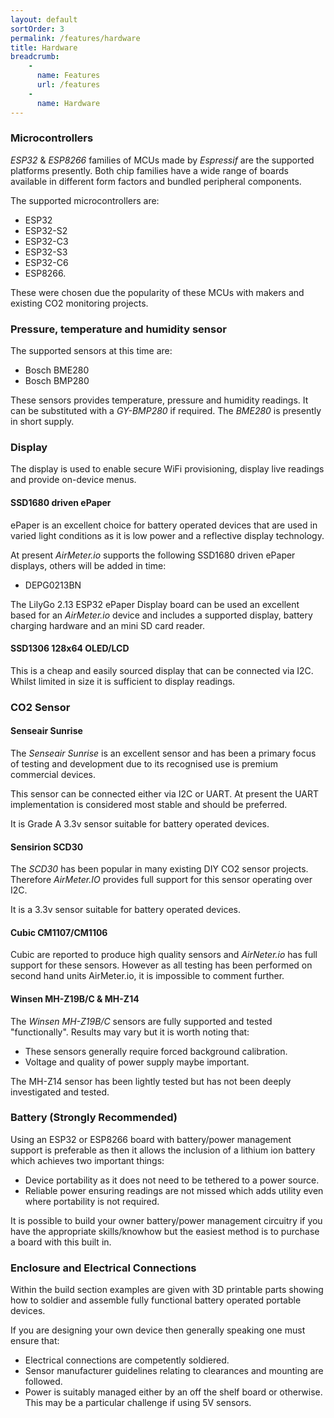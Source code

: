 ```yaml
---
layout: default
sortOrder: 3
permalink: /features/hardware
title: Hardware
breadcrumb:
    - 
      name: Features
      url: /features
    - 
      name: Hardware  
---
```


### Microcontrollers
*ESP32* & *ESP8266* families of MCUs made by *Espressif* are the supported platforms presently. Both chip families have a wide range of boards available in different form factors and bundled peripheral components.

The supported microcontrollers are:
- ESP32
- ESP32-S2
- ESP32-C3 
- ESP32-S3 
- ESP32-C6
- ESP8266. 

These were chosen due the popularity of these MCUs with makers and existing CO2 monitoring projects. 

### Pressure, temperature and humidity sensor

The supported sensors at this time are:
- Bosch BME280
- Bosch BMP280

These sensors provides temperature, pressure and humidity readings. It can be substituted with a *GY-BMP280* if required. The *BME280* is presently in short supply.

### Display
The display is used to enable secure WiFi provisioning, display live readings and provide on-device menus.

#### SSD1680 driven ePaper 
ePaper is an excellent choice for battery operated devices that are used in varied light conditions as it is low power and a reflective display technology.

At present *AirMeter.io* supports the following SSD1680 driven ePaper displays, others will be added in time:
- DEPG0213BN

The LilyGo 2.13 ESP32 ePaper Display board can be used an excellent based for an *AirMeter.io* device and includes a supported display, battery charging hardware and an mini SD card reader.


#### SSD1306 128x64 OLED/LCD
This is a cheap and easily sourced display that can be connected via I2C. Whilst limited in size it is sufficient to display readings.

### CO2 Sensor

#### Senseair Sunrise

The *Senseair Sunrise* is an excellent sensor and has been a primary focus of testing and development due to its recognised use is premium commercial devices.

This sensor can be connected either via I2C or UART. At present the UART implementation is considered most stable and should be preferred. 

It is Grade A 3.3v sensor suitable for battery operated devices.

#### Sensirion SCD30
The *SCD30* has been popular in many existing DIY CO2 sensor projects. Therefore *AirMeter.IO* provides full support for this sensor operating over I2C.

It is a 3.3v sensor suitable for battery operated devices.

#### Cubic CM1107/CM1106
Cubic are reported to produce high quality sensors and *AirNeter.io* has full support for these sensors. However as all testing has been performed on second hand units AirMeter.io, it is impossible to comment further.


#### Winsen MH-Z19B/C & MH-Z14
The *Winsen MH-Z19B/C* sensors are fully supported and tested "functionally". Results may vary but it is worth noting that:
- These sensors generally require forced background calibration.
- Voltage and quality of power supply maybe important.

The MH-Z14 sensor has been lightly tested but has not been deeply investigated and tested.

### Battery (Strongly Recommended)
Using an ESP32 or ESP8266 board with battery/power management support is preferable as then it allows the inclusion of a lithium ion battery which achieves two important things:
- Device portability as it does not need to be tethered to a power source.
- Reliable power ensuring readings are not missed which adds utility even where portability is not required.

It is possible to build your owner battery/power management circuitry if you have the appropriate skills/knowhow but the easiest method is to purchase a board with this built in.


### Enclosure and Electrical Connections
Within the build section examples are given with 3D printable parts showing how to soldier and assemble fully functional battery operated portable devices. 

If you are designing your own device then generally speaking one must ensure that:
- Electrical connections are competently soldiered.
- Sensor manufacturer guidelines relating to clearances and mounting are followed.
- Power is suitably managed either by an off the shelf board or otherwise. This may be a particular challenge if using 5V sensors.

